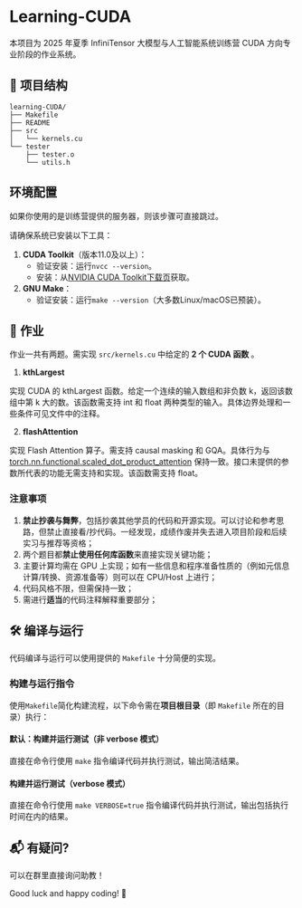 # Learning-CUDA

本项目为 2025 年夏季 InfiniTensor 大模型与人工智能系统训练营 CUDA 方向专业阶段的作业系统。

## 📁 项目结构

```text
learning-CUDA/
├── Makefile
├── README
├── src
│   └── kernels.cu
└── tester
    ├── tester.o
    └── utils.h
```  

## 环境配置

如果你使用的是训练营提供的服务器，则该步骤可直接跳过。

请确保系统已安装以下工具：

1. **CUDA Toolkit**（版本11.0及以上）：
    - 验证安装：运行`nvcc --version`。
    - 安装：从[NVIDIA CUDA Toolkit下载页](https://developer.nvidia.com/cuda-downloads)获取。
2. **GNU Make**：
    - 验证安装：运行`make --version`（大多数Linux/macOS已预装）。

## 🧠 作业

作业一共有两题。需实现 `src/kernels.cu` 中给定的 **2 个 CUDA  函数** 。

1. **kthLargest**

实现 CUDA 的 kthLargest 函数。给定一个连续的输入数组和非负数 k，返回该数组中第 k 大的数。该函数需支持 int 和 float 两种类型的输入。具体边界处理和一些条件可见文件中的注释。
  
2. **flashAttention**

实现 Flash Attention 算子。需支持 causal masking 和 GQA。具体行为与 [torch.nn.functional.scaled_dot_product_attention](https://docs.pytorch.org/docs/stable/generated/torch.nn.functional.scaled_dot_product_attention.html) 保持一致。接口未提供的参数所代表的功能无需支持和实现。该函数需支持 float。

### 注意事项

1. **禁止抄袭与舞弊**，包括抄袭其他学员的代码和开源实现。可以讨论和参考思路，但禁止直接看/抄代码。一经发现，成绩作废并失去进入项目阶段和后续实习与推荐等资格；
2. 两个题目都**禁止使用任何库函数**来直接实现关键功能；
3. 主要计算均需在 GPU 上实现；如有一些信息和程序准备性质的（例如元信息计算/转换、资源准备等）则可以在 CPU/Host 上进行；
4. 代码风格不限，但需保持一致；
5. 需进行**适当**的代码注释解释重要部分；

## 🛠️ 编译与运行

  代码编译与运行可以使用提供的 `Makefile` 十分简便的实现。

### 构建与运行指令

使用`Makefile`简化构建流程，以下命令需在**项目根目录**（即 `Makefile` 所在的目录）执行：

#### 默认：构建并运行测试（非 verbose 模式）

直接在命令行使用 `make` 指令编译代码并执行测试，输出简洁结果。

#### 构建并运行测试（verbose 模式）

直接在命令行使用 `make VERBOSE=true` 指令编译代码并执行测试，输出包括执行时间在内的结果。

## 📬 有疑问?

可以在群里直接询问助教！

Good luck and happy coding! 🚀
